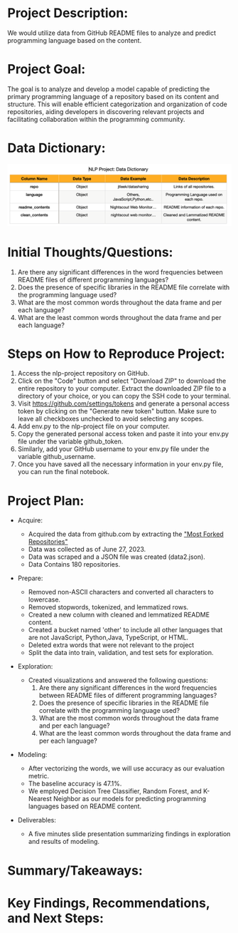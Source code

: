 # Project Description:
 We would utilize data from GitHub README files to analyze and predict programming language based on the content.

# Project Goal:
 The goal is to analyze and develop a model capable of predicting the primary programming language of a repository based on its content and structure. This will enable efficient categorization and organization of code repositories, aiding developers in discovering relevant projects and facilitating collaboration within the programming community.

# Data Dictionary:
![Alt text](https://github.com/Chellyandy/nlp-project/blob/main/data%20dictionary.png)

# Initial Thoughts/Questions:
1. Are there any significant differences in the word frequencies between README files of different programming languages?
2. Does the presence of specific libraries in the README file correlate with the programming language used?
3. What are the most common words throughout the data frame and  per each language?
4. What are the least common words throughout the data frame and  per each language?

# Steps on How to Reproduce Project:
1. Access the nlp-project repository on GitHub.
2. Click on the "Code" button and select "Download ZIP" to download the entire repository to your computer. Extract the downloaded ZIP file to a directory of your choice, or you can copy the SSH code to your terminal.
3. Visit https://github.com/settings/tokens and generate a personal access token by clicking on the "Generate new token" button. Make sure to leave all checkboxes unchecked to avoid selecting any scopes.
4. Add env.py to the nlp-project file on your computer.
5. Copy the generated personal access token and paste it into your env.py file under the variable github_token.
6. Similarly, add your GitHub username to your env.py file under the variable github_username.
7. Once you have saved all the necessary information in your env.py file, you can run the final notebook.
   
# Project Plan:
- Acquire:
    - Acquired the data from github.com by extracting the ["Most Forked Repositories"]([https://www.kaggle.com/datasets/meirnizri/covid19-dataset](https://github.com/search?o=desc&q=stars:%3E1&s=forks&type=Repositories))
    - Data was collected as of June 27, 2023.
    - Data was scraped and a JSON file was created (data2.json).
    - Data Contains 180 repositories.
- Prepare:
  - Removed non-ASCII characters and converted all characters to lowercase.
  - Removed stopwords, tokenized, and lemmatized rows.
  - Created a new column with cleaned and lemmatized README content.
  - Created a bucket named 'other' to include all other languages that are not JavaScript, Python,Java, TypeScript, or     HTML.
  - Deleted extra words that were not relevant to the project
  - Split the data into train, validation, and test sets for exploration.
- Exploration:
    - Created visualizations and answered the following questions:
      1. Are there any significant differences in the word frequencies between README files of different programming             languages?
      2. Does the presence of specific libraries in the README file correlate with the programming language used?
      3. What are the most common words throughout the data frame and  per each language?
      4. What are the least common words throughout the data frame and  per each language?
- Modeling:
   - After vectorizing the words, we will use accuracy as our evaluation metric.
   - The baseline accuracy is 47.1%.
   - We employed Decision Tree Classifier, Random Forest, and K-Nearest Neighbor as our models for predicting                programming languages based on README content.

- Deliverables:
   - A five minutes slide presentation summarizing findings in exploration and results of modeling.
   
# Summary/Takeaways:


# Key Findings, Recommendations, and Next Steps:
